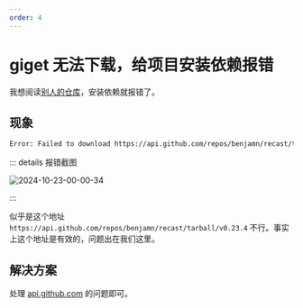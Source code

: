 ```yaml
---
order: 4
---
```


# giget 无法下载，给项目安装依赖报错

我想阅读[别人的仓库](https://github.com/unjs/magicast)，安装依赖就报错了。

## 现象

```bash
Error: Failed to download https://api.github.com/repos/benjamn/recast/tarball/v0.23.4: TypeError: fetch failed
```

::: details 报错截图

![2024-10-23-00-00-34](https://gh-img-store.ruan-cat.com/img/2024-10-23-00-00-34.png)

:::

似乎是这个地址 `https://api.github.com/repos/benjamn/recast/tarball/v0.23.4` 不行。事实上这个地址是有效的，问题出在我们这里。

## 解决方案

处理 [api.github.com](../Watt-Toolkit/ignore.md#api-github-com) 的问题即可。
